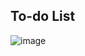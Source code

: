 ## To-do List
![image](https://github.com/user-attachments/assets/59e95fce-64be-4f07-8732-ba52ecf768b6)
